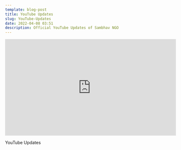 ```yaml
---
template: blog-post
title: YouTube Updates
slug: YouTube-Updates
date: 2022-04-08 03:51
description: Official YouTube Updates of Sambhav NGO
---
```

<iframe width="560" height="315" src="https://www.youtube.com/embed/FHX_cjmleOw" title="YouTube video player" frameborder="0" allow="accelerometer; autoplay; clipboard-write; encrypted-media; gyroscope; picture-in-picture" allowfullscreen></iframe>

YouTube Updates